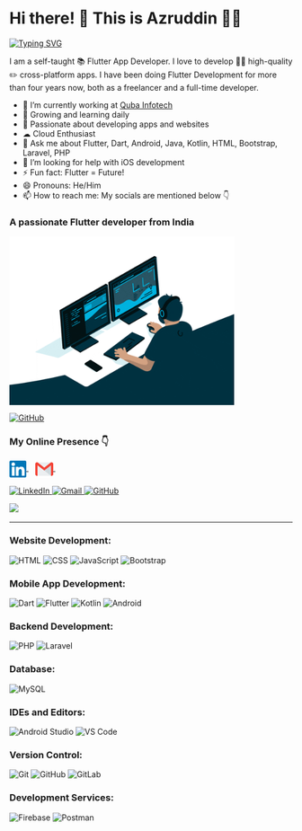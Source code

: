 # Hi there! 👋 This is Azruddin 👨‍💻
[![Typing SVG](https://readme-typing-svg.herokuapp.com?font=Ubuntu&color=%2336BCF7&lines=%E2%9C%93+Android+Developer;%E2%9C%93+Coding+Enthusiast;%E2%9C%93+Flutter+Developer;%E2%9C%93+Blogger;%E2%9C%93)](https://git.io/typing-svg)

I am a self-taught 📚 Flutter App Developer. I love to develop 👨‍💻 high-quality ✏️ cross-platform apps. I have been doing Flutter Development for more than four years now, both as a freelancer and a full-time developer.

- 🔭 I’m currently working at [Quba Infotech](https://qubainfotech.com)
- 🌱 Growing and learning daily
- 💖 Passionate about developing apps and websites
- ☁ Cloud Enthusiast
- 💬 Ask me about Flutter, Dart, Android, Java, Kotlin, HTML, Bootstrap, Laravel, PHP
- 🤔 I’m looking for help with iOS development
- ⚡ Fun fact: Flutter = Future!
- 😄 Pronouns: He/Him
- 📫 How to reach me: My socials are mentioned below 👇
### A passionate Flutter developer from India
<img align="center" alt="Coding" width="400" src="https://github.com/Mirzaazmath/threads_clone/blob/main/assets/output/coding.gif">



<p align="left">
  <a href="https://github.com/azruddin95" target="_blank">
    <img alt="GitHub" src="https://img.shields.io/badge/GitHub-100000?style=for-the-badge&logo=github&logoColor=white" />
  </a>
</p>

### My Online Presence 👇

<p align="left">
<a href="https://www.linkedin.com/in/azruddin-palasara-650196327" target="_blank">
  <img align="center" alt="azruddin-palasara | LinkedIn" width="30px" src="https://github.com/SatYu26/SatYu26/blob/master/Assets/Linkedin.svg" />
</a> &nbsp;&nbsp;
<a href="mailto:azruddin.connect@gmail.com">
  <img align="center" alt="azruddin-palasara | Gmail" width="32px" src="https://github.com/SatYu26/SatYu26/blob/master/Assets/Gmail.svg" />
</a> &nbsp;&nbsp;
</p>

<p align="left">
<a href="https://www.linkedin.com/in/azruddin-palasara-650196327" target="_blank">
  <img alt="LinkedIn" src="https://img.shields.io/badge/linkedin-0077B5?logo=linkedin&logoColor=white&style=for-the-badge" />
</a>

<a href="mailto:azruddin.connect@gmail.com">
  <img alt="Gmail" src="https://img.shields.io/badge/gmail-100000?style=for-the-badge&logo=gmail&logoColor=white" />
</a>

<a href="https://github.com/azruddin95">
  <img alt="GitHub" src="https://img.shields.io/badge/GitHub-100000?style=for-the-badge&logo=github&logoColor=white" />
</a>
</p>

![](https://komarev.com/ghpvc/?username=azruddin95&label=PROFILE+VIEWS&&color=green)

------------------
### Website Development:
![HTML](https://img.shields.io/badge/HTML-239120?style=for-the-badge&logo=html5&logoColor=white)
![CSS](https://img.shields.io/badge/CSS-1572B6?style=for-the-badge&logo=css3&logoColor=white)
![JavaScript](https://img.shields.io/badge/JavaScript-F7DF1E?style=for-the-badge&logo=javascript&logoColor=black)
![Bootstrap](https://img.shields.io/badge/Bootstrap-563D7C?style=for-the-badge&logo=bootstrap&logoColor=white)

### Mobile App Development:
![Dart](https://img.shields.io/badge/Dart-0175C2?style=for-the-badge&logo=dart&logoColor=white)
![Flutter](https://img.shields.io/badge/Flutter-02569B?style=for-the-badge&logo=flutter&logoColor=white)
![Kotlin](https://img.shields.io/badge/Kotlin-FF6C37?style=for-the-badge&logo=kotlin&logoColor=white)
![Android](https://img.shields.io/badge/Android-0175C2?style=for-the-badge&logo=android&logoColor=white)

### Backend Development:
![PHP](https://img.shields.io/badge/PHP-777BB4?style=for-the-badge&logo=php&logoColor=white)
![Laravel](https://img.shields.io/badge/Laravel-FF2D20?style=for-the-badge&logo=laravel&logoColor=white)

### Database:
![MySQL](https://img.shields.io/badge/MySQL-00000F?style=for-the-badge&logo=mysql&logoColor=white)

### IDEs and Editors:
![Android Studio](https://img.shields.io/badge/Android_Studio-3DDC84?style=for-the-badge&logo=android-studio&logoColor=white)
![VS Code](https://img.shields.io/badge/Visual_Studio_Code-007ACC?style=for-the-badge&logo=visual-studio-code&logoColor=white)

### Version Control:
![Git](https://img.shields.io/badge/Git-F05032?style=for-the-badge&logo=git&logoColor=white)
![GitHub](https://img.shields.io/badge/GitHub-181717?style=for-the-badge&logo=github&logoColor=white)
![GitLab](https://img.shields.io/badge/GitLab-FCA121?style=for-the-badge&logo=gitlab&logoColor=white)

### Development Services:
![Firebase](https://img.shields.io/badge/firebase-ffca28?style=for-the-badge&logo=firebase&logoColor=black)
![Postman](https://img.shields.io/badge/Postman-FF6C37?style=for-the-badge&logo=Postman&logoColor=white)
